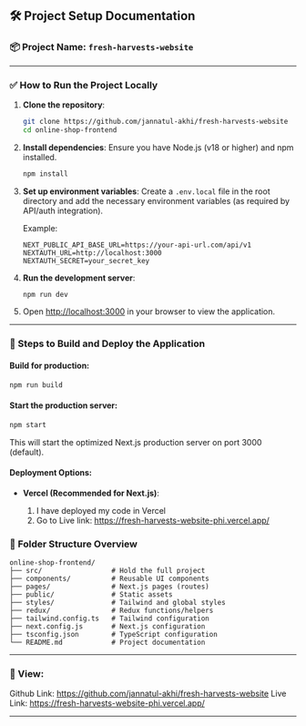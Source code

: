 ## 🛠 Project Setup Documentation

### 📦 Project Name: `fresh-harvests-website`

---

### ✅ How to Run the Project Locally

1. **Clone the repository**:

   ```bash
   git clone https://github.com/jannatul-akhi/fresh-harvests-website
   cd online-shop-frontend
   ```

2. **Install dependencies**:
   Ensure you have Node.js (v18 or higher) and npm installed.

   ```bash
   npm install
   ```

3. **Set up environment variables**:
   Create a `.env.local` file in the root directory and add the necessary environment variables (as required by API/auth integration).

   Example:

   ```env
   NEXT_PUBLIC_API_BASE_URL=https://your-api-url.com/api/v1
   NEXTAUTH_URL=http://localhost:3000
   NEXTAUTH_SECRET=your_secret_key
   ```

4. **Run the development server**:

   ```bash
   npm run dev
   ```

5. Open [http://localhost:3000](http://localhost:3000) in your browser to view the application.

---

### 🚀 Steps to Build and Deploy the Application

#### Build for production:

```bash
npm run build
```

#### Start the production server:

```bash
npm start
```

This will start the optimized Next.js production server on port 3000 (default).

#### Deployment Options:



- **Vercel (Recommended for Next.js)**:

  1. I have deployed my code in Vercel
  2. Go to Live link: https://fresh-harvests-website-phi.vercel.app/




### 📁 Folder Structure Overview

```
online-shop-frontend/
├── src/                 # Hold the full project
├── components/          # Reusable UI components
├── pages/               # Next.js pages (routes)
├── public/              # Static assets
├── styles/              # Tailwind and global styles
├── redux/               # Redux functions/helpers
├── tailwind.config.ts   # Tailwind configuration
├── next.config.js       # Next.js configuration
├── tsconfig.json        # TypeScript configuration
└── README.md            # Project documentation
```

---

### 🧪 View:

Github Link: https://github.com/jannatul-akhi/fresh-harvests-website
Live Link: https://fresh-harvests-website-phi.vercel.app/



---
